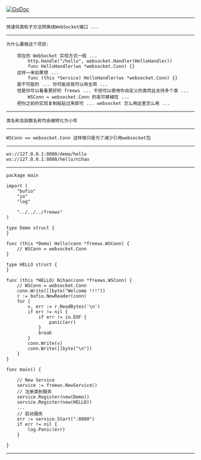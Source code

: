 <a href="https://godoc.org/github.com/nulijiabei/freews"><img src="https://godoc.org/github.com/nulijiabei/freews?status.svg" alt="GoDoc"></a>

-------------

	快速将类和子方法转换成WebSocket接口 ...

-------------

	为什么要做这个项目:
	
		现在的 WebSocket 实现方式一般 ...
			http.Handle("/hello", websocket.Handler(HelloHandler))
			func HelloHandler(ws *websocket.Conn) {}
		这样一来如果想 ...
			func (this *Service) HelloHandler(ws *websocket.Conn) {} 
		是不可能的 ... 你可能说我可以用全局 ... 
		但是你可以看看更好的 freews ... 不但可以使用你自定义的类而且支持多个类 ...
			WSConn = websocket.Conn 的高可移植性 ... 
		把你之前的实现复制粘贴过来即可 ... websocket 怎么用这里怎么用 ...
		
-------------
	
	类名称及函数名称均会被转化为小写

-------------

	WSConn == websocket.Conn 这样做只是为了减少引用websocket包

-------------

	ws://127.0.0.1:8080/demo/hello
	ws://127.0.0.1:8080/hello/nihao

-------------

	package main
	
	import (
		"bufio"
		"io"
		"log"
	
		"../../../freews"
	)
	
	type Demo struct {
	}
	
	func (this *Demo) Hello(conn *freews.WSConn) {
		// WSConn = websocket.Conn
	}
	
	type HELLO struct {
	}
	
	func (this *HELLO) Nihao(conn *freews.WSConn) {
		// WSConn = websocket.Conn
		conn.Write([]byte("Welcome !!!"))
		r := bufio.NewReader(conn)
		for {
			v, err := r.ReadBytes('\n')
			if err != nil {
				if err != io.EOF {
					panic(err)
				}
				break
			}
			conn.Write(v)
			conn.Write([]byte("\n"))
		}
	}
	
	func main() {
	
		// New Service
		service := freews.NewService()
		// 注册类到服务
		service.Register(new(Demo))
		service.Register(new(HELLO))
		...
		// 启动服务
		err := service.Start(":8080")
		if err != nil {
			log.Panic(err)
		}
	
	}


-------------